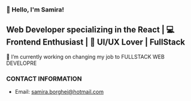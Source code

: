 ### 👋 Hello, I'm Samira!
## Web Developer specializing in the React | 💻 Frontend Enthusiast | 🎨 UI/UX Lover | FullStack  
🔭 I’m currently working on changing my job to FULLSTACK WEB DEVELOPRE

### CONTACT INFORMATION
* Email: samira.borghei@hotmail.com



<!--
**samiraborghei/samiraborghei** is a ✨ _special_ ✨ repository because its `README.md` (this file) appears on your GitHub profile.

Here are some ideas to get you started:

- 🔭 I’m currently working on ...
- 🌱 I’m currently learning ...
- 👯 I’m looking to collaborate on ...
- 🤔 I’m looking for help with ...
- 💬 Ask me about ...
- 📫 How to reach me: ...
- 😄 Pronouns: ...
- ⚡ Fun fact: ...
-->
